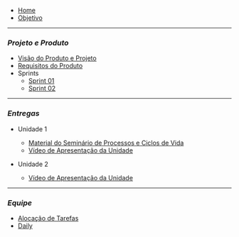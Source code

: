 - [Home](README.md)
- [Objetivo](pages/objetivo.md)

----------------------------------------------------
### _**Projeto e Produto**_

- [Visão do Produto e Projeto](pages/VisãodoProdutoeProjeto.md)
- [Requisitos do Produto](pages/ProductBacklog.md)
- Sprints
   - [Sprint 01](pages/Sprint01.md)
   - [Sprint 02](pages/Sprint02.md)

----------------------------------------------------
### _**Entregas**_

- Unidade 1 
   - [Material do Seminário de Processos e Ciclos de Vida](pages/MaterialdoSemináriodoProcessoseCiclosdeVida.md)
   - [Vídeo de Apresentação da Unidade](pages/VideoApresentacaoDasEntregas.md)
   
- Unidade 2
   - [Vídeo de Apresentação da Unidade](pages/VideoApresentacaoUnidade2.md)
----------------------------------------------------
### _**Equipe**_

- [Alocação de Tarefas](pages/AlocacaoDeTarefas.md)
- [Daily](pages/Daily.md)


   
